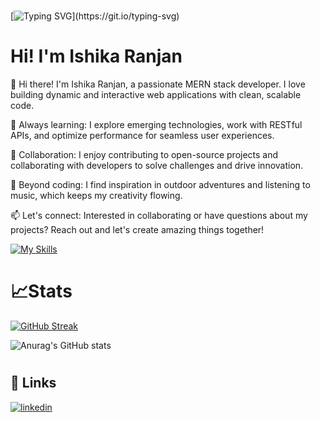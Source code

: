 
#
[![Typing SVG](https://readme-typing-svg.demolab.com?font=Monaco&weight=900&size=26&pause=1000&color=223AF7&center=true&vCenter=true&width=435&lines=Welcome+fellow+coders....)](https://git.io/typing-svg)
#

# Hi! I'm Ishika Ranjan

👋 Hi there! I'm Ishika Ranjan, a passionate MERN stack developer. I love building dynamic and interactive web applications with clean, scalable code.

🌱 Always learning: I explore emerging technologies, work with RESTful APIs, and optimize performance for seamless user experiences.

🚀 Collaboration: I enjoy contributing to open-source projects and collaborating with developers to solve challenges and drive innovation.

🌟 Beyond coding: I find inspiration in outdoor adventures and listening to music, which keeps my creativity flowing.

📫 Let's connect: Interested in collaborating or have questions about my projects? Reach out and let's create amazing things together!

[![My Skills](https://skillicons.dev/icons?i=js,html,css,react,redux,bootstrap,tailwind,express,figma,git,jquery,mongodb,nodejs&perline=7)](https://skillicons.dev)

#

# 📈Stats
[![GitHub Streak](https://streak-stats.demolab.com/?user=Ishika-08)](https://git.io/streak-stats)


![Anurag's GitHub stats](https://github-readme-stats.vercel.app/api?username=Ishika-08&count_private=true)


#
## 🔗 Links

[![linkedin](https://img.shields.io/badge/linkedin-0A66C2?style=for-the-badge&logo=linkedin&logoColor=white)](https://www.linkedin.com/in/ishika-ranjan-75970a23b/)



